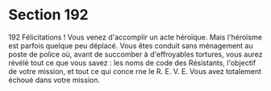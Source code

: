 # Section 192

192
Félicitations ! Vous venez d'accomplir un acte héroïque. Mais
l'héroïsme est parfois quelque peu déplacé. Vous êtes conduit
sans ménagement au poste de police où, avant de succomber à
d'effroyables tortures, vous aurez révélé tout ce que vous savez :
les noms de code des Résistants, l'objectif de votre mission, et
tout ce qui conce rne le R. E. V. E. Vous avez totalement échoué
dans votre mission.